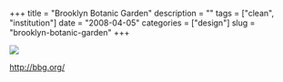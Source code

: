 +++
title = "Brooklyn Botanic Garden"
description = ""
tags = ["clean", "institution"]
date = "2008-04-05"
categories = ["design"]
slug = "brooklyn-botanic-garden"
+++


 

  <div id="screens-thumbs" class="clearfix">
    <div class="txt-center" id="design-submission"><a href="http://bbg.org/"><img id='bluga-thumbnail-1175' class='bluga-thumbnail large' src='//media.konigi.com/bluga/
wt47f791badd050_0.jpg'/></a></div>  
  </div>   
<p><a href="http://bbg.org/">http://bbg.org/</a></p>





